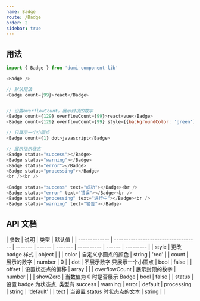 ```yaml
---
name: Badge
route: /Badge
order: 2
sidebar: true
---
```


## 用法

```js
import { Badge } from 'dumi-component-lib'

<Badge />

// 默认用法
<Badge count={99}>react</Badge>


// 设置overflowCount，展示封顶的数字
<Badge count={129} overflowCount={99}>react+vue</Badge>
<Badge count={129} overflowCount={99} style={{backgroundColor: 'green'}}>Node</Badge>

// 只展示一个小圆点
<Badge count={1} dot>javascript</Badge>

// 展示指示状态
<Badge status="success"></Badge>
<Badge status="warning"></Badge>
<Badge status="error"></Badge>
<Badge status="processing"></Badge>
<br /><br />

<Badge status="success" text="成功"></Badge><br />
<Badge status="error" text="错误"></Badge><br />
<Badge status="processing" text="进行中"></Badge><br />
<Badge status="warning" text="警告"></Badge>

```

## API 文档

| 参数          | 说明                                | 类型    | 默认值 |
| ------------- | ----------------------------------- | ------- | ------ | ------- | ---------- | ------ | --------- |
| style         | 更改 badge 样式                     | object  |        |
| color         | 自定义小圆点的颜色                  | string  | 'red'  |
| count         | 展示的数字                          | number  | 0      |
| dot           | 不展示数字,只展示一个小圆点         | bool    | false  |
| offset        | 设置状态点的偏移                    | array   |        |
| overflowCount | 展示封顶的数字                      | number  |        |
| showZero      | 当数值为 0 时是否展示 Badge         | bool    | false  |
| status        | 设置 badge 为状态点, 类型有 success | warning | error  | default | processing | string | 'default' |
| text          | 当设置 status 时状态点的文本        | string  |        |

